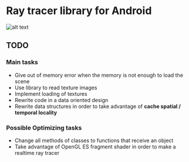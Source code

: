 # Ray tracer library for Android

![alt text](Example.gif)

## TODO

### Main tasks

* Give out of memory error when the memory is not enough to load the scene
* Use library to read texture images
* Implement loading of textures
* Rewrite code in a data oriented design
* Rewrite data structures in order to take advantage of **cache spatial / temporal locality**

### Possible Optimizing tasks

* Change all methods of classes to functions that receive an object
* Take advantage of OpenGL ES fragment shader in order to make a realtime ray tracer
